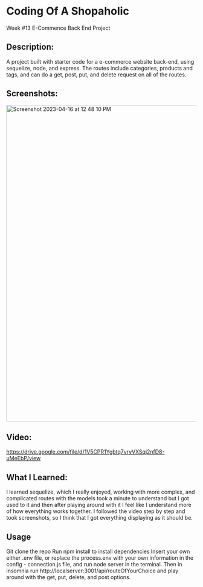 # Coding Of A Shopaholic
Week #13 E-Commence Back End Project 

## Description:
A project built with starter code for a e-commerce website back-end, using sequelize, node, and express.
The routes include categories, products and tags, and can do a get, post, put, and delete request on all of the routes. 

## Screenshots:
<img width="835" alt="Screenshot 2023-04-16 at 12 48 10 PM" src="https://user-images.githubusercontent.com/109821108/232324521-a27092c0-674d-4b48-9485-0867e80c436d.png">

## Video:
https://drive.google.com/file/d/1V5CPR1Ygbtq7vryVXSqj2nfD8-uMeEbP/view

## What I Learned:
I learned sequelize, which I really enjoyed, working with more complex, and complicated routes with the models took a minute to understand but I got used to it and then after playing around with it I feel like I understand more of how everything works together.
I followed the video step by step and took screenshots, so I think that I got everything displaying as it should be.  

## Usage
Git clone the repo
Run npm install to install dependencies
Insert your own either .env file, or replace the process.env with your own information in the config - connection.js file, and run node server in the terminal. Then in insomnia run http://localserver:3001/api/routeOfYourChoice and play around with the get, put, delete, and post options. 
